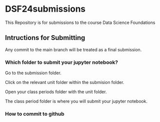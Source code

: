 # DSF24submissions

This Repository is for submissions to the course Data Science Foundations

## Intructions for Submitting

Any commit to the main branch will be treated as a final submission.

### Which folder to submit your jupyter notebook?
Go to the submission folder.

Click on the relevant unit folder within the submision folder.

Open your class periods folder with the unit folder.

The class period folder is where you will submit your jupyter notebook.

### How to commit to github
